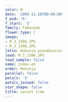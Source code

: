 ```yaml
---
color: W
date: '2004-11-28T00:00:00'
f_end: '6'
f_start: '5'
family: Fabaceae
flower_type: C
image:
- M_3_1396.JPG
- M_3_1398.JPG
latin: Robinia pseudacacia
lead: M_3_1396.JPG
lead_sample: false
name: index.en
order: Robinia
parallel: false
petals: '5'
petals_joined: false
star_shape: false
title: Locust tree
---
```

